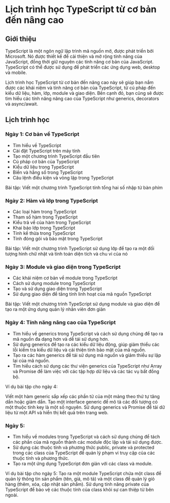 # Lịch trình học TypeScript từ cơ bản đến nâng cao
## Giới thiệu
TypeScript là một ngôn ngữ lập trình mã nguồn mở, được phát triển bởi Microsoft. Nó được thiết kế để cải thiện và mở rộng tính năng của JavaScript, đồng thời giữ nguyên các tính năng cơ bản của JavaScript. TypeScript có thể được sử dụng để phát triển các ứng dụng web, desktop và mobile.

Lịch trình học TypeScript từ cơ bản đến nâng cao này sẽ giúp bạn nắm được các khái niệm và tính năng cơ bản của TypeScript, từ cú pháp đến kiểu dữ liệu, hàm, lớp, module và giao diện. Bên cạnh đó, bạn cũng sẽ được tìm hiểu các tính năng nâng cao của TypeScript như generics, decorators và async/await.

## Lịch trình học
### Ngày 1: Cơ bản về TypeScript
* Tìm hiểu về TypeScript
* Cài đặt TypeScript trên máy tính
* Tạo một chương trình TypeScript đầu tiên
* Cú pháp cơ bản của TypeScript
* Kiểu dữ liệu trong TypeScript
* Biến và hằng số trong TypeScript
* Câu lệnh điều kiện và vòng lặp trong TypeScript

Bài tập: Viết một chương trình TypeScript tính tổng hai số nhập từ bàn phím
### Ngày 2: Hàm và lớp trong TypeScript
* Các loại hàm trong TypeScript
* Tham số hàm trong TypeScript
* Kiểu trả về của hàm trong TypeScript
* Khai báo lớp trong TypeScript
* Tính kế thừa trong TypeScript
* Tính đóng gói và bảo mật trong TypeScript

Bài tập: Viết một chương trình TypeScript sử dụng lớp để tạo ra một đối tượng hình chữ nhật và tính toán diện tích và chu vi của nó
### Ngày 3: Module và giao diện trong TypeScript
* Các khái niệm cơ bản về module trong TypeScript
* Cách sử dụng module trong TypeScript
* Tạo và sử dụng giao diện trong TypeScript
* Sử dụng giao diện để tăng tính linh hoạt của mã nguồn TypeScript

Bài tập: Viết một chương trình TypeScript sử dụng module và giao diện để tạo ra một ứng dụng quản lý nhân viên đơn giản
### Ngày 4: Tính năng nâng cao của TypeScript
* Tìm hiểu về generics trong TypeScript và cách sử dụng chúng để tạo ra mã nguồn đa dạng hơn và dễ tái sử dụng hơn.
* Sử dụng generics để tạo ra các kiểu dữ liệu động, giúp giảm thiểu các lỗi kiểm tra kiểu dữ liệu và cải thiện tính bảo mật của mã nguồn.
* Tạo ra các hàm generics để tái sử dụng mã nguồn và giảm thiểu sự lặp lại của mã nguồn.
* Tìm hiểu cách sử dụng các thư viện generics của TypeScript như Array và Promise để làm việc với các tập hợp dữ liệu và các tác vụ bất đồng bộ.

Ví dụ bài tập cho ngày 4:

Viết một hàm generic sắp xếp các phần tử của một mảng theo thứ tự tăng dần hoặc giảm dần.
Tạo một interface generic để mô tả các đối tượng có một thuộc tính key là một số nguyên.
Sử dụng generics và Promise để tải dữ liệu từ một API và hiển thị kết quả trên trang web.

### Ngày 5:

* Tìm hiểu về modules trong TypeScript và cách sử dụng chúng để tách các phần của mã nguồn thành các module độc lập và tái sử dụng được.
* Sử dụng các thuộc tính và phương thức public, private và protected trong các class của TypeScript để quản lý phạm vi truy cập của các thuộc tính và phương thức.
* Tạo ra một ứng dụng TypeScript đơn giản với các class và module.

Ví dụ bài tập cho ngày 5:
Tạo ra một module TypeScript chứa một class để quản lý thông tin sản phẩm (tên, giá, mô tả) và một class để quản lý giỏ hàng (thêm, xóa, cập nhật sản phẩm).
Sử dụng tính năng private của TypeScript để bảo vệ các thuộc tính của class khỏi sự can thiệp từ bên ngoài.
